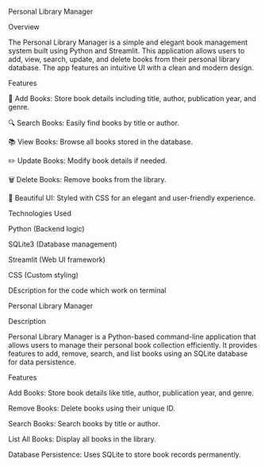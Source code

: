 Personal Library Manager

Overview

The Personal Library Manager is a simple and elegant book management system built using Python and Streamlit. This application allows users to add, view, search, update, and delete books from their personal library database. The app features an intuitive UI with a clean and modern design.

Features

📖 Add Books: Store book details including title, author, publication year, and genre.

🔍 Search Books: Easily find books by title or author.

📚 View Books: Browse all books stored in the database.

✏️ Update Books: Modify book details if needed.

🗑 Delete Books: Remove books from the library.

🎨 Beautiful UI: Styled with CSS for an elegant and user-friendly experience.

Technologies Used

Python (Backend logic)

SQLite3 (Database management)

Streamlit (Web UI framework)

CSS (Custom styling)



 DEscription for the code which work on terminal 

 Personal Library Manager

Description

Personal Library Manager is a Python-based command-line application that allows users to manage their personal book collection efficiently. It provides features to add, remove, search, and list books using an SQLite database for data persistence.

Features

Add Books: Store book details like title, author, publication year, and genre.

Remove Books: Delete books using their unique ID.

Search Books: Search books by title or author.

List All Books: Display all books in the library.

Database Persistence: Uses SQLite to store book records permanently.

